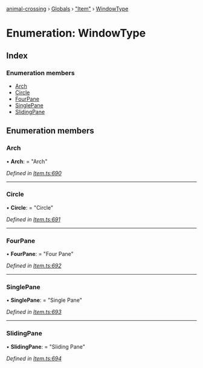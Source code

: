 [animal-crossing](../README.md) › [Globals](../globals.md) › ["Item"](../modules/_item_.md) › [WindowType](_item_.windowtype.md)

# Enumeration: WindowType

## Index

### Enumeration members

* [Arch](_item_.windowtype.md#arch)
* [Circle](_item_.windowtype.md#circle)
* [FourPane](_item_.windowtype.md#fourpane)
* [SinglePane](_item_.windowtype.md#singlepane)
* [SlidingPane](_item_.windowtype.md#slidingpane)

## Enumeration members

###  Arch

• **Arch**: = "Arch"

*Defined in [Item.ts:690](https://github.com/Norviah/animal-crossing/blob/68cfe98/module/types/Item.ts#L690)*

___

###  Circle

• **Circle**: = "Circle"

*Defined in [Item.ts:691](https://github.com/Norviah/animal-crossing/blob/68cfe98/module/types/Item.ts#L691)*

___

###  FourPane

• **FourPane**: = "Four Pane"

*Defined in [Item.ts:692](https://github.com/Norviah/animal-crossing/blob/68cfe98/module/types/Item.ts#L692)*

___

###  SinglePane

• **SinglePane**: = "Single Pane"

*Defined in [Item.ts:693](https://github.com/Norviah/animal-crossing/blob/68cfe98/module/types/Item.ts#L693)*

___

###  SlidingPane

• **SlidingPane**: = "Sliding Pane"

*Defined in [Item.ts:694](https://github.com/Norviah/animal-crossing/blob/68cfe98/module/types/Item.ts#L694)*
